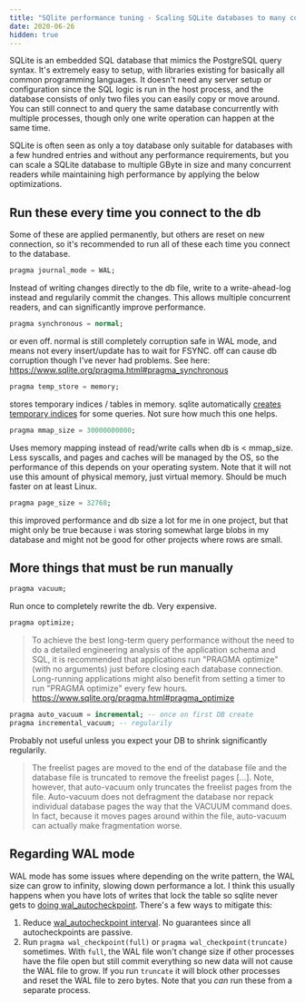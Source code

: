 ```yaml
---
title: "SQlite performance tuning - Scaling SQLite databases to many concurrent readers and multiple gigabytes while maintaining 100k SELECTs per second"
date: 2020-06-26
hidden: true
---
```


SQLite is an embedded SQL database that mimics the PostgreSQL query syntax. It's extremely easy to setup, with libraries existing for basically all common programming languages. It doesn't need any server setup or configuration since the SQL logic is run in the host process, and the database consists of only two files you can easily copy or move around. You can still connect to and query the same database concurrently with multiple processes, though only one write operation can happen at the same time.

SQLite is often seen as only a toy database only suitable for databases with a few hundred entries and without any performance requirements, but you can scale a SQLite database to multiple GByte in size and many concurrent readers while maintaining high performance by applying the below optimizations.

## Run these every time you connect to the db

Some of these are applied permanently, but others are reset on new connection, so it's recommended to run all of these each time you connect to the database.

```sql
pragma journal_mode = WAL;
```

Instead of writing changes directly to the db file, write to a write-ahead-log instead and regularily commit the changes. This allows multiple concurrent readers, and can significantly improve performance.

```sql
pragma synchronous = normal;
```

or even off. normal is still completely corruption safe in WAL mode, and means not every insert/update has to wait for FSYNC. off can cause db corruption though I've never had problems. See here: https://www.sqlite.org/pragma.html#pragma_synchronous

```sql
pragma temp_store = memory;
```

stores temporary indices / tables in memory. sqlite automatically [creates temporary indices](https://www.sqlite.org/tempfiles.html#transient_indices) for some queries. Not sure how much this one helps.

```sql
pragma mmap_size = 30000000000;
```

Uses memory mapping instead of read/write calls when db is < mmap_size. Less syscalls, and pages and caches will be managed by the OS, so the performance of this depends on your operating system. Note that it will not use this amount of physical memory, just virtual memory. Should be much faster on at least Linux.

```sql
pragma page_size = 32768;
```

this improved performance and db size a lot for me in one project, but that might only be true because i was storing somewhat large blobs in my database and might not be good for other projects where rows are small.

## More things that must be run manually

```sql
pragma vacuum;
```

Run once to completely rewrite the db. Very expensive.

```sql
pragma optimize;
```

> To achieve the best long-term query performance without the need to do a detailed engineering analysis of the application schema and SQL, it is recommended that applications run "PRAGMA optimize" (with no arguments) just before closing each database connection. Long-running applications might also benefit from setting a timer to run "PRAGMA optimize" every few hours. https://www.sqlite.org/pragma.html#pragma_optimize

```sql
pragma auto_vacuum = incremental; -- once on first DB create
pragma incremental_vacuum; -- regularily
```

Probably not useful unless you expect your DB to shrink significantly regularily.

> The freelist pages are moved to the end of the database file and the database file is truncated to remove the freelist pages [...]. Note, however, that auto-vacuum only truncates the freelist pages from the file. Auto-vacuum does not defragment the database nor repack individual database pages the way that the VACUUM command does. In fact, because it moves pages around within the file, auto-vacuum can actually make fragmentation worse.

## Regarding WAL mode

WAL mode has some issues where depending on the write pattern, the WAL size can grow to infinity, slowing down performance a lot. I think this usually happens when you have lots of writes that lock the table so sqlite never gets to [doing wal_autocheckpoint](https://www.sqlite.org/wal.html#ckpt). There's a few ways to mitigate this:

1. Reduce [wal_autocheckpoint interval](https://www.sqlite.org/pragma.html#pragma_wal_autocheckpoint). No guarantees since all autocheckpoints are passive.
2. Run `pragma wal_checkpoint(full)` or `pragma wal_checkpoint(truncate)` sometimes. With `full`, the WAL file won't change size if other processes have the file open but still commit everything so new data will not cause the WAL file to grow. If you run `truncate` it will block other processes and reset the WAL file to zero bytes. Note that you _can_ run these from a separate process.
